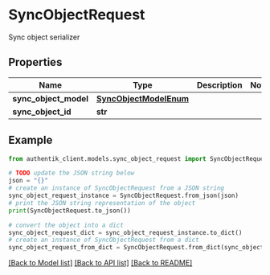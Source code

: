 # SyncObjectRequest

Sync object serializer

## Properties

Name | Type | Description | Notes
------------ | ------------- | ------------- | -------------
**sync_object_model** | [**SyncObjectModelEnum**](SyncObjectModelEnum.md) |  | 
**sync_object_id** | **str** |  | 

## Example

```python
from authentik_client.models.sync_object_request import SyncObjectRequest

# TODO update the JSON string below
json = "{}"
# create an instance of SyncObjectRequest from a JSON string
sync_object_request_instance = SyncObjectRequest.from_json(json)
# print the JSON string representation of the object
print(SyncObjectRequest.to_json())

# convert the object into a dict
sync_object_request_dict = sync_object_request_instance.to_dict()
# create an instance of SyncObjectRequest from a dict
sync_object_request_from_dict = SyncObjectRequest.from_dict(sync_object_request_dict)
```
[[Back to Model list]](../README.md#documentation-for-models) [[Back to API list]](../README.md#documentation-for-api-endpoints) [[Back to README]](../README.md)


